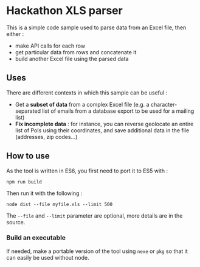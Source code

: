 # Hackathon XLS parser
This is a simple code sample used to parse data from an Excel file, then either :

* make API calls for each row
* get particular data from rows and concatenate it
* build another Excel file using the parsed data

## Uses
There are different contexts in which this sample can be useful :

* Get a **subset of data** from a complex Excel file (e.g. a character-separated list of emails from a database export to be used for a mailing list)
* **Fix incomplete data** : for instance, you can reverse geolocate an entire list of PoIs using their coordinates, and save additional data in the file (addresses, zip codes...)

## How to use
As the tool is written in ES6, you first need to port it to ES5 with :

`npm run build`

Then run it with the following :

`node dist --file myfile.xls --limit 500`

The `--file` and `--limit` parameter are optional, more details are in the source.

### Build an executable
If needed, make a portable version of the tool using `nexe` or `pkg` so that it can easily be used without node.
